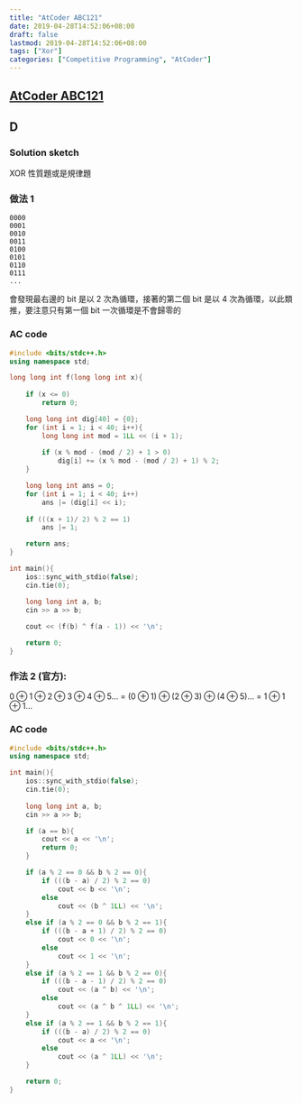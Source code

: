 ```yaml
---
title: "AtCoder ABC121"
date: 2019-04-28T14:52:06+08:00
draft: false
lastmod: 2019-04-28T14:52:06+08:00
tags: ["Xor"]
categories: ["Competitive Programming", "AtCoder"]
---
```

## [AtCoder ABC121](https://atcoder.jp/contests/abc121)

## D

### Solution sketch

XOR 性質題或是規律題

<!--more-->

### 做法 1
```
0000
0001
0010
0011
0100
0101
0110
0111
...
```

會發現最右邊的 bit 是以 2 次為循環，接著的第二個 bit 是以 4 次為循環，以此類推，要注意只有第一個 bit 一次循環是不會歸零的

### AC code
```cpp
#include <bits/stdc++.h>
using namespace std;

long long int f(long long int x){
    
    if (x <= 0)
        return 0;

    long long int dig[40] = {0};
    for (int i = 1; i < 40; i++){
        long long int mod = 1LL << (i + 1);
        
        if (x % mod - (mod / 2) + 1 > 0)
            dig[i] += (x % mod - (mod / 2) + 1) % 2;
    }

    long long int ans = 0;
    for (int i = 1; i < 40; i++)
        ans |= (dig[i] << i);
    
    if (((x + 1)/ 2) % 2 == 1)
        ans |= 1;

    return ans;
}

int main(){
    ios::sync_with_stdio(false);
    cin.tie(0);

    long long int a, b;
    cin >> a >> b;
    
    cout << (f(b) ^ f(a - 1)) << '\n';

    return 0;
}
```

### 作法 2 (官方):

$0 \oplus 1 \oplus 2 \oplus 3 \oplus 4 \oplus 5 ...$ = $(0 \oplus 1) \oplus (2 \oplus 3) \oplus (4 \oplus 5) ...$ = $1 \oplus 1 \oplus 1 ...$

### AC code
```cpp
#include <bits/stdc++.h>
using namespace std;

int main(){
    ios::sync_with_stdio(false);
    cin.tie(0);
    
    long long int a, b;
    cin >> a >> b;

    if (a == b){
        cout << a << '\n';
        return 0;
    }

    if (a % 2 == 0 && b % 2 == 0){
        if (((b - a) / 2) % 2 == 0)
            cout << b << '\n';
        else
            cout << (b ^ 1LL) << '\n';
    }
    else if (a % 2 == 0 && b % 2 == 1){
        if (((b - a + 1) / 2) % 2 == 0)
            cout << 0 << '\n';
        else
            cout << 1 << '\n';
    }
    else if (a % 2 == 1 && b % 2 == 0){
        if (((b - a - 1) / 2) % 2 == 0)
            cout << (a ^ b) << '\n';
        else
            cout << (a ^ b ^ 1LL) << '\n';
    }
    else if (a % 2 == 1 && b % 2 == 1){
        if (((b - a) / 2) % 2 == 0)
            cout << a << '\n';
        else
            cout << (a ^ 1LL) << '\n';
    }

    return 0;
}
```